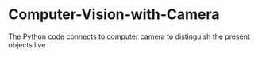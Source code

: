 # Computer-Vision-with-Camera
The Python code connects to computer camera to distinguish the present objects live
